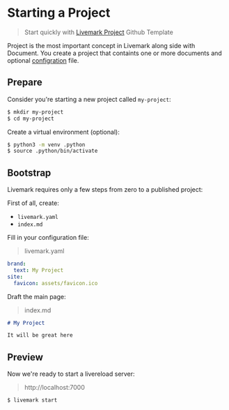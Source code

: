 # Starting a Project

> Start quickly with [Livemark Project](https://github.com/frictionlessdata/livemark-project) Github Template

Project is the most important concept in Livemark along side with Document. You create a project that containts one or more documents and optional [configration](../configuration.html) file.

## Prepare

Consider you're starting a new project called `my-project`:

```bash
$ mkdir my-project
$ cd my-project
```

Create a virtual environment (optional):

```bash
$ python3 -m venv .python
$ source .python/bin/activate
```

## Bootstrap

Livemark requires only a few steps from zero to a published project:

First of all, create:
- `livemark.yaml`
- `index.md`

Fill in your configuration file:

> livemark.yaml

```yaml
brand:
  text: My Project
site:
  favicon: assets/favicon.ico
```

Draft the main page:

> index.md

```md
# My Project

It will be great here
```

## Preview

Now we're ready to start a livereload server:

> http://localhost:7000

```bash
$ livemark start
```

